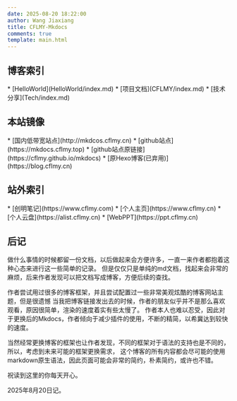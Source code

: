 ```yaml
---
date: 2025-08-20 18:22:00
author: Wang Jiaxiang
title: CFLMY-Mkdocs
comments: true
template: main.html
---
```

## 博客索引
<div class="grid cards" markdown>
* [HelloWorld](HelloWorld/index.md)
* [项目文档](CFLMY/index.md)
* [技术分享](Tech/index.md)
</div>

## 本站镜像
<div class="grid cards" markdown>
* [国内低带宽站点](http://mkdcos.cflmy.cn)
* [github站点](https://mkdocs.cflmy.top)
* [github站点原链接](https://cflmy.github.io/mkdocs)
* [原Hexo博客(已弃用)](https://blog.cflmy.cn)
</div>

## 站外索引
<div class="grid cards" markdown>
* [创明笔记](https://www.cflmy.com)
* [个人主页](https://www.cflmy.cn)
* [个人云盘](https://alist.cflmy.cn)
* [WebPPT](https://ppt.cflmy.cn)
</div>

## 后记
做什么事情的时候都留一份文档，以后做起来会方便许多，一直一来作者都抱着这种心态来进行这一些简单的记录。
但是仅仅只是单纯的md文档，找起来会非常的麻烦，后来作者发现可以把文档写成博客，方便后续的查找。

作者尝试用过很多的博客框架，并且尝试配置过一些非常美观炫酷的博客网站主题，但是很遗憾
当我把博客链接发出去的时候，作者的朋友似乎并不是那么喜欢观看，原因很简单，渲染的速度着实有些太慢了。
作者本人也难以忍受，因此对于更换后的Mkdocs，作者倾向于减少插件的使用，不断的精简，以希冀达到较快的速度。

当然经常更换博客的框架也让作者发现，不同的框架对于语法的支持也是不同的，所以，考虑到未来可能的框架更换需求，
这个博客的所有内容都会尽可能的使用markdown原生语法，因此页面可能会非常的简约，朴素简约，或许也不错。

祝读到这里的你每天开心。

2025年8月20日记。
